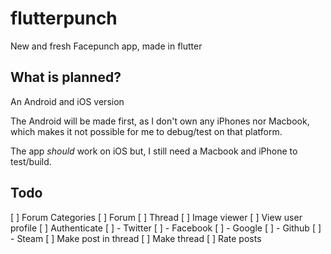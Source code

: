 # flutterpunch
New and fresh Facepunch app, made in flutter

## What is planned?
An Android and iOS version

The Android will be made first, as I don't own any iPhones nor Macbook, which makes it not possible for me to debug/test on that platform.

The app *should* work on iOS but, I still need a Macbook and iPhone to test/build.

## Todo
[ ] Forum Categories
[ ] Forum
[ ] Thread
[ ] Image viewer
[ ] View user profile
[ ] Authenticate
[ ] - Twitter
[ ] - Facebook
[ ] - Google
[ ] - Github
[ ] - Steam
[ ] Make post in thread
[ ] Make thread
[ ] Rate posts